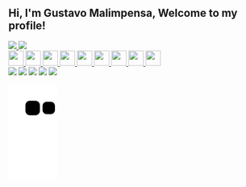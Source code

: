 ## Hi, I'm Gustavo Malimpensa, Welcome to my profile!

<div>
<a href="https://github.com/GustavoMalimpensa">
<img height="180em" src="https://github-readme-stats.vercel.app/api?username=GustavoMalimpensa&show_icons=true&theme=dracula&include_all_commits=true&count_private=true"/> 
<img height="180em" src="https://github-readme-stats.vercel.app/api/top-langs/?username=GustavoMalimpensa&layout=compact&langs_count=7&theme=dracula"/>
</div>
  
<img src="https://cdn.jsdelivr.net/gh/devicons/devicon/icons/css3/css3-original.svg" width="30" height="30" />
<img src="https://cdn.jsdelivr.net/gh/devicons/devicon/icons/html5/html5-original.svg" width="30" height="30" />
<img src="https://cdn.jsdelivr.net/gh/devicons/devicon/icons/python/python-original.svg"  width="30" height="30"/> 
<img src="https://cdn.jsdelivr.net/gh/devicons/devicon/icons/node/node-original.svg" width="30" height="30" />
<img src="https://cdn.jsdelivr.net/gh/devicons/devicon/icons/express/express-original.svg" width="30" height="30" />
<img src="https://cdn.jsdelivr.net/gh/devicons/devicon/icons/docker/docker-original.svg" width="30" height="30" />
<img src="https://cdn.jsdelivr.net/gh/devicons/devicon/icons/git/git-original.svg" width="30" height="30" />
<img src="https://cdn.jsdelivr.net/gh/devicons/devicon/icons/angular/angular-original.svg" width="30" height="30" />
<img src="https://cdn.jsdelivr.net/gh/devicons/devicon/icons/react/react-original.svg" width="30" height="30" />

    
<div>
<a href="https://discord.com/channels/gumalimpensa#8691" target="_blank"><img src="https://img.shields.io/badge/-discord-%230067C5?style=for-the-badge&logo=discord&logoColor=white" target="_blank"></a>
<a href="https://instagram.com/gustavo_malimpensa/" target="_blank"><img src="https://img.shields.io/badge/-Instagram-%23E4405F?style=for-the-badge&logo=instagram&logoColor=white" target="_blank"></a>
<a href="https://www.twitch.tv/gumalimpensa" target="_blank"><img src="https://img.shields.io/badge/Twitch-9146FF?style=for-the-badge&logo=twitch&logoColor=white" target="_blank"></a>
<a href = "mailto:gumalimpensa@gmail.com"><img src="https://img.shields.io/badge/Gmail-D14836?style=for-the-badge&logo=gmail&logoColor=white" target="_blank"></a>
<a href="https://www.linkedin.com/in/gustavo-malimpensa" target="_blank"><img src="https://img.shields.io/badge/-LinkedIn-%230077B5?style=for-the-badge&logo=linkedin&logoColor=white" target="_blank"></a>   
</div>
  
![Snake animation](https://github.com/GustavoMalimpensa/GustavoMalimpensa/blob/output/github-contribution-grid-snake.svg) 
